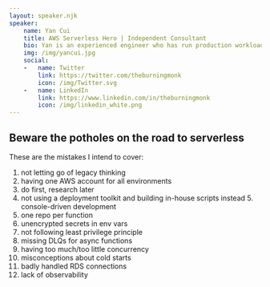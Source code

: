 ```yaml
---
layout: speaker.njk
speaker:
    name: Yan Cui
    title: AWS Serverless Hero | Independent Consultant
    bio: Yan is an experienced engineer who has run production workload at scale in AWS for over 10 years. He has been an architect and principal engineer with a variety of industries ranging from banking, e-commerce, sports streaming to mobile gaming. He has worked extensively with AWS Lambda in production and has been helping clients around the world adopt AWS and serverless as an independent consultant. \n\r Yan is an AWS Serverless Hero and a regular speaker at user groups and conferences internationally. He is also the author of Production-Ready Serverless and co-author of Serverless Architectures on AWS, 2nd Edition, both by Manning. And he keeps an active blog at https://theburningmonk.com and publishes a weekly podcast at https://realworldserverless.com.
    img: /img/yancui.jpg
    social:
    -   name: Twitter
        link: https://twitter.com/theburningmonk
        icon: /img/Twitter.svg
    -   name: LinkedIn
        link: https://www.linkedin.com/in/theburningmonk
        icon: /img/linkedin_white.png
---
```



## Beware the potholes on the road to serverless

These are the mistakes I intend to cover:
1) not letting go of legacy thinking
2) having one AWS account for all environments
3) do first, research later
4) not using a deployment toolkit and building in-house scripts instead 5. console-driven development
5) one repo per function
6) unencrypted secrets in env vars
7) not following least privilege principle
8) missing DLQs for async functions
9) having too much/too little concurrency
10) misconceptions about cold starts
11) badly handled RDS connections
12) lack of observability
